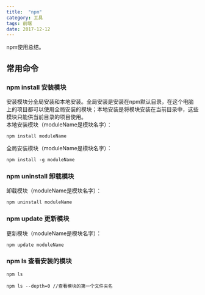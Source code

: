```yaml
---
title:  "npm"
category: 工具
tags: 前端
date: 2017-12-12
---
```

npm使用总结。
<!-- more -->
## 常用命令
### npm install 安装模块
安装模块分全局安装和本地安装。全局安装是安装在npm默认目录，在这个电脑上的项目都可以使用全局安装的模块；本地安装是将模块安装在当前目录中，这些模块只能供当前目录的项目使用。  
本地安装模块（moduleName是模块名字）：
```
npm install moduleName
```
全局安装模块（moduleName是模块名字）：
```
npm install -g moduleName
``` 
### npm uninstall 卸载模块
卸载模块（moduleName是模块名字）：
```
npm uninstall moduleName
``` 
### npm update 更新模块
更新模块（moduleName是模块名字）：
```
npm update moduleName
``` 
### npm ls 查看安装的模块
```
npm ls
``` 
```
npm ls --depth=0 //查看模块的第一个文件夹名
```